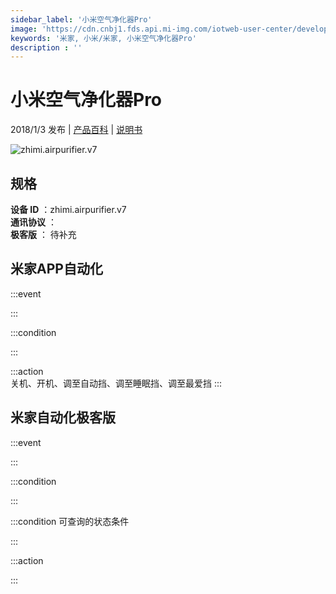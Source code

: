 ```yaml
---
sidebar_label: '小米空气净化器Pro'
image: 'https://cdn.cnbj1.fds.api.mi-img.com/iotweb-user-center/developer_1679069106663OuzjA1O5.png?GalaxyAccessKeyId=AKVGLQWBOVIRQ3XLEW&Expires=9223372036854775807&Signature=FaxrP+ps9lyx4da2cm5xxRvHTx4='
keywords: '米家, 小米/米家, 小米空气净化器Pro'
description : ''
---
```

# 小米空气净化器Pro

2018/1/3 发布 | [产品百科](https://home.mi.com/webapp/content/baike/product/index.html?model=zhimi.airpurifier.v7/) | [说明书](https://home.mi.com/views/introduction.html?model=zhimi.airpurifier.v7&region=cn)

![zhimi.airpurifier.v7](https://cdn.cnbj1.fds.api.mi-img.com/iotweb-user-center/developer_1679069106663OuzjA1O5.png?GalaxyAccessKeyId=AKVGLQWBOVIRQ3XLEW&Expires=9223372036854775807&Signature=FaxrP+ps9lyx4da2cm5xxRvHTx4=)

## 规格  
> 
**设备 ID** ：zhimi.airpurifier.v7  
**通讯协议** ：  
**极客版**  ： 待补充 


## 米家APP自动化  

:::event  

:::

:::condition  

:::

:::action   
关机、开机、调至自动挡、调至睡眠挡、调至最爱挡
:::

## 米家自动化极客版  

:::event  

:::

:::condition  

:::

:::condition 可查询的状态条件  

:::

:::action  

:::

        
